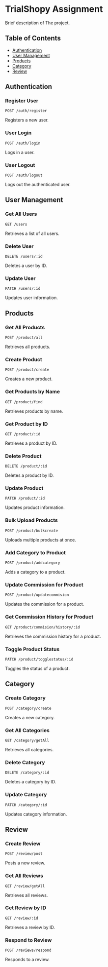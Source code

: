 
# TrialShopy Assignment

Brief description of The project.

## Table of Contents

- [Authentication](#authentication)
- [User Management](#user-management)
- [Products](#products)
- [Category](#category)
- [Review](#review)

## Authentication

### Register User

```http
POST /auth/register
```

Registers a new user.

### User Login

```http
POST /auth/login
```

Logs in a user.

### User Logout

```http
POST /auth/logout
```

Logs out the authenticated user.

## User Management

### Get All Users

```http
GET /users
```

Retrieves a list of all users.

### Delete User

```http
DELETE /users/:id
```

Deletes a user by ID.

### Update User

```http
PATCH /users/:id
```

Updates user information.

## Products

### Get All Products

```http
POST /product/all
```

Retrieves all products.

### Create Product

```http
POST /product/create
```

Creates a new product.

### Get Products by Name

```http
GET /product/find
```

Retrieves products by name.

### Get Product by ID

```http
GET /product/:id
```

Retrieves a product by ID.

### Delete Product

```http
DELETE /product/:id
```

Deletes a product by ID.

### Update Product

```http
PATCH /product/:id
```

Updates product information.

### Bulk Upload Products

```http
POST /product/bulkcreate
```

Uploads multiple products at once.

### Add Category to Product

```http
POST /product/addcategory
```

Adds a category to a product.

### Update Commission for Product

```http
POST /product/updatecommision
```

Updates the commission for a product.

### Get Commission History for Product

```http
GET /product/commision/history/:id
```

Retrieves the commission history for a product.

### Toggle Product Status

```http
PATCH /product/togglestatus/:id
```

Toggles the status of a product.

## Category

### Create Category

```http
POST /category/create
```

Creates a new category.

### Get All Categories

```http
GET /category/getAll
```

Retrieves all categories.

### Delete Category

```http
DELETE /category/:id
```

Deletes a category by ID.

### Update Category

```http
PATCH /category/:id
```

Updates category information.

## Review

### Create Review

```http
POST /review/post
```

Posts a new review.

### Get All Reviews

```http
GET /review/getAll
```

Retrieves all reviews.

### Get Review by ID

```http
GET /review/:id
```

Retrieves a review by ID.

### Respond to Review

```http
POST /reviews/respond
```

Responds to a review.
